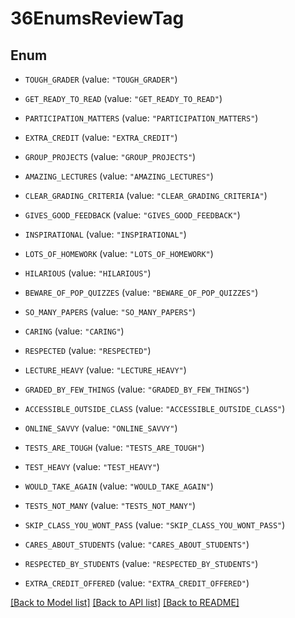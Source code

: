# 36EnumsReviewTag

## Enum


* `TOUGH_GRADER` (value: `"TOUGH_GRADER"`)

* `GET_READY_TO_READ` (value: `"GET_READY_TO_READ"`)

* `PARTICIPATION_MATTERS` (value: `"PARTICIPATION_MATTERS"`)

* `EXTRA_CREDIT` (value: `"EXTRA_CREDIT"`)

* `GROUP_PROJECTS` (value: `"GROUP_PROJECTS"`)

* `AMAZING_LECTURES` (value: `"AMAZING_LECTURES"`)

* `CLEAR_GRADING_CRITERIA` (value: `"CLEAR_GRADING_CRITERIA"`)

* `GIVES_GOOD_FEEDBACK` (value: `"GIVES_GOOD_FEEDBACK"`)

* `INSPIRATIONAL` (value: `"INSPIRATIONAL"`)

* `LOTS_OF_HOMEWORK` (value: `"LOTS_OF_HOMEWORK"`)

* `HILARIOUS` (value: `"HILARIOUS"`)

* `BEWARE_OF_POP_QUIZZES` (value: `"BEWARE_OF_POP_QUIZZES"`)

* `SO_MANY_PAPERS` (value: `"SO_MANY_PAPERS"`)

* `CARING` (value: `"CARING"`)

* `RESPECTED` (value: `"RESPECTED"`)

* `LECTURE_HEAVY` (value: `"LECTURE_HEAVY"`)

* `GRADED_BY_FEW_THINGS` (value: `"GRADED_BY_FEW_THINGS"`)

* `ACCESSIBLE_OUTSIDE_CLASS` (value: `"ACCESSIBLE_OUTSIDE_CLASS"`)

* `ONLINE_SAVVY` (value: `"ONLINE_SAVVY"`)

* `TESTS_ARE_TOUGH` (value: `"TESTS_ARE_TOUGH"`)

* `TEST_HEAVY` (value: `"TEST_HEAVY"`)

* `WOULD_TAKE_AGAIN` (value: `"WOULD_TAKE_AGAIN"`)

* `TESTS_NOT_MANY` (value: `"TESTS_NOT_MANY"`)

* `SKIP_CLASS_YOU_WONT_PASS` (value: `"SKIP_CLASS_YOU_WONT_PASS"`)

* `CARES_ABOUT_STUDENTS` (value: `"CARES_ABOUT_STUDENTS"`)

* `RESPECTED_BY_STUDENTS` (value: `"RESPECTED_BY_STUDENTS"`)

* `EXTRA_CREDIT_OFFERED` (value: `"EXTRA_CREDIT_OFFERED"`)


[[Back to Model list]](../README.md#documentation-for-models) [[Back to API list]](../README.md#documentation-for-api-endpoints) [[Back to README]](../README.md)


